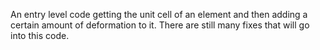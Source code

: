 An entry level code getting the unit cell of an element and then adding a certain amount of deformation to it. There are still many fixes that will go into this code.
